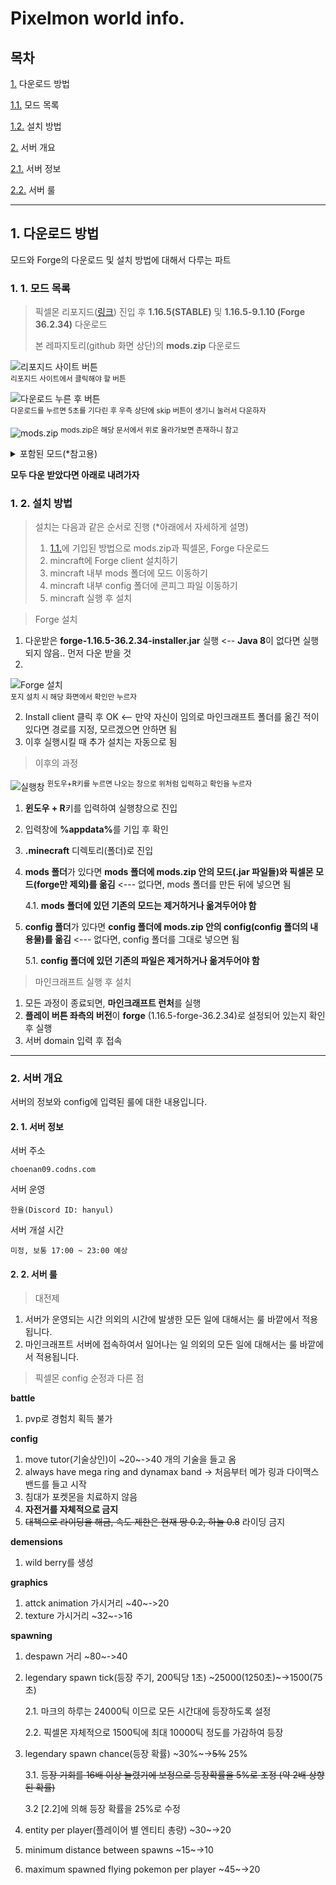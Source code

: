 # Pixelmon world info.

## 목차

[1.](#1-다운로드-방법) 다운로드 방법
   
   [1.1.](#1-1-모드-목록) 모드 목록
   
   [1.2.](#1-2-설치-방법) 설치 방법
   
[2.](#2-서버-개요)  서버 개요

   [2.1.](#2-1-서버-정보) 서버 정보

   [2.2.](#2-2-서버-룰) 서버 룰


---

## 1. 다운로드 방법

모드와 Forge의 다운로드 및 설치 방법에 대해서 다루는 파트


### 1. 1. 모드 목록

> 픽셀몬 리포지드([링크](https://reforged.gg/ko)) 진입 후 **1.16.5(STABLE)** 및 **1.16.5-9.1.10 (Forge 36.2.34)** 다운로드
>
> 본 레파지토리(github 화면 상단)의 **mods.zip** 다운로드

![리포지드 사이트 버튼](https://github.com/jshan000/pixelmon/assets/54829817/3d8e87fa-ce0f-4146-881c-a89151a69697)  
<sup>리포지드 사이트에서 클릭해야 할 버튼</sup>

![다운로드 누른 후 버튼](https://github.com/jshan000/pixelmon/assets/54829817/894167d1-0c5a-46b7-9bfc-7db380c936f8)  
<sup>다운로드를 누르면 5초를 기다린 후 우측 상단에 skip 버튼이 생기니 눌러서 다운하자</sup>

![mods.zip](https://github.com/jshan000/pixelmon/assets/54829817/8c2a1782-b84b-41a7-84c9-65f984305e70)
<sup>mods.zip은 해당 문서에서 위로 올라가보면 존재하니 참고</sup>


<details>
<summary>포함된 모드(*참고용)</summary>

모드 | 개요 | 사이트 링크
-----|------|--------------
Bookshelf-Forge-1.16.5-10.4.33|모드 호환성 패치|추후 추가
byg-1.3.6|바이옴 추가|추후 추가
entityculling-forge-mc1.16.5-1.5.2|클라이언트 렉 개선|추후 추가
ferritecore-2.1.1-forge|램 사용률 최적화|추후 추가
Hwyla-forge-1.10.11-B78_1.16.2|툴팁 출력|추후 추가
jei-1.16.5-7.8.0.1009|아이템 목록 출력|추후 추가
journeymap-1.16.5-5.8.5p6|미니맵|추후 추가
NaturesCompass-1.16.5-1.9.1-forge|바이옴 나침반|추후 추가
Pixelmon-1.16.5-9.1.10-universal|픽셀몬|https://reforged.gg/ko
PixelmonInformation-1.16.5-9.0.11-2.3.0|픽셀몬 정보 추가|추후 추가
PokeballReveal-1.16.5-1.0.0|픽셀몬 볼 정보 추가|추후 추가
smoothboot-forge-1.16.4-1.2.2|부팅 속도 개선|추후 추가

</details>

**모두 다운 받았다면 아래로 내려가자**


### 1. 2. 설치 방법

> 설치는 다음과 같은 순서로 진행 (*아래에서 자세하게 설명)
>
> 1. [1.1.](#1-1-모드-목록)에 기입된 방법으로 mods.zip과 픽셀몬, Forge 다운로드
> 2. mincraft에 Forge client 설치하기
> 3. mincraft 내부 mods 폴더에 모드 이동하기
> 4. mincraft 내부 config 폴더에 콘피그 파일 이동하기
> 5. mincraft 실행 후 설치

> Forge 설치

1. 다운받은 **forge-1.16.5-36.2.34-installer.jar** 실행 <-- **Java 8**이 없다면 실행되지 않음.. 먼저 다운 받을 것
2. 
![Forge 설치](https://github.com/jshan000/pixelmon/assets/54829817/7c888d4b-8de3-4606-bb64-0fbd3067dfa3)  
<sup>포지 설치 시 해당 화면에서 확인만 누르자</sup>

2. Install client 클릭 후 OK <-- 만약 자신이 임의로 마인크래프트 폴더를 옮긴 적이 있다면 경로를 지정, 모르겠으면 안하면 됨
3. 이후 실행시킬 때 추가 설치는 자동으로 됨

> 이후의 과정

![실행창](https://github.com/jshan000/pixelmon/assets/54829817/0f61571a-907b-4cae-9efa-c5ecc22bed9e)
<sup>윈도우+R키를 누르면 나오는 창으로 위처럼 입력하고 확인을 누르자</sup>
1. **윈도우 + R**키를 입력하여 실행창으로 진입
2. 입력창에 <b>%appdata%</b>를 기입 후 확인
3. **.minecraft** 디렉토리(폴더)로 진입
4. **mods 폴더**가 있다면 **mods 폴더에 mods.zip 안의 모드(.jar 파일들)와 픽셀몬 모드(forge만 제외)를 옮김** <--- 없다면, mods 폴더를 만든 뒤에 넣으면 됨

   4.1. **mods 폴더에 있던 기존의 모드는 제거하거나 옮겨두어야 함**

5. **config 폴더**가 있다면 **config 폴더에 mods.zip 안의 config(config 폴더의 내용물)를 옮김** <--- 없다면, config 폴더를 그대로 넣으면 됨
   
   5.1. **config 폴더에 있던 기존의 파일은 제거하거나 옮겨두어야 함**

> 마인크래프트 실행 후 설치

1. 모든 과정이 종료되면, **마인크래프트 런처**를 실행
2. **플레이 버튼 좌측의 버전**이 **forge** (1.16.5-forge-36.2.34)로 설정되어 있는지 확인 후 실행
3. 서버 domain 입력 후 접속


---

### 2. 서버 개요

서버의 정보와 config에 입력된 룰에 대한 내용입니다.

#### 2. 1. 서버 정보

서버 주소

``` choenan09.codns.com ```

서버 운영

``` 한율(Discord ID: hanyul) ```

서버 개설 시간

``` 미정, 보통 17:00 ~ 23:00 예상 ```

#### 2. 2. 서버 룰

> 대전제

1. 서버가 운영되는 시간 의외의 시간에 발생한 모든 일에 대해서는 룰 바깥에서 적용됩니다.
2. 마인크래프트 서버에 접속하여서 일어나는 일 의외의 모든 일에 대해서는 룰 바깥에서 적용됩니다.

> 픽셀몬 config 순정과 다른 점

**battle**
1. pvp로 경험치 획득 불가

**config**
1. move tutor(기술상인)이 ~20~->40 개의 기술을 들고 옴
2. always have mega ring and dynamax band -> 처음부터 메가 링과 다이맥스 밴드를 들고 시작
3. 침대가 포켓몬을 치료하지 않음
4. **자전거를 자체적으로 금지**
5. ~~대책으로 라이딩을 해금, 속도 제한은 현재 땅 0.2, 하늘 0.8~~ 라이딩 금지

**demensions**
1. wild berry를 생성

**graphics**
1. attck animation 가시거리 ~40~->20
2. texture 가시거리 ~32~->16

**spawning**
1. despawn 거리 ~80~->40
2. legendary spawn tick(등장 주기, 200틱당 1초) ~25000(1250초)~->1500(75초)
   
   2.1. 마크의 하루는 24000틱 이므로 모든 시간대에 등장하도록 설정

   2.2. 픽셀몬 자체적으로 1500틱에 최대 10000틱 정도를 가감하여 등장
   
3. legendary spawn chance(등장 확률) ~30%~->~~5%~~ 25%

   3.1. ~~등장 기회를 16배 이상 늘렸기에 보정으로 등장확률을 5%로 조정 (약 2배 상향된 확률)~~

   3.2 \[2.2\]에 의해 등장 확률을 25%로 수정

4. entity per player(플레이어 별 엔티티 총량) ~30~->20
5. minimum distance between spawns ~15~->10
6. maximum spawned flying pokemon per player ~45~->20


